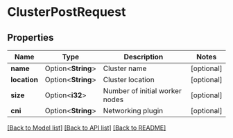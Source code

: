 # ClusterPostRequest

## Properties

Name | Type | Description | Notes
------------ | ------------- | ------------- | -------------
**name** | Option<**String**> | Cluster name | [optional]
**location** | Option<**String**> | Cluster location | [optional]
**size** | Option<**i32**> | Number of initial worker nodes | [optional]
**cni** | Option<**String**> | Networking plugin | [optional]

[[Back to Model list]](../README.md#documentation-for-models) [[Back to API list]](../README.md#documentation-for-api-endpoints) [[Back to README]](../README.md)



